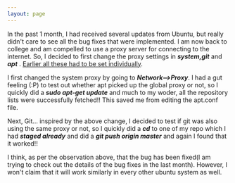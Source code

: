 ```yaml
---
layout: page
---
```



In the past 1 month, I had received several updates from Ubuntu, but really didn't care to see all the bug fixes that were implemented.
I am now back to college and am compelled to use a proxy server for connecting to the internet. So, I decided to first change the proxy settings in ***system,git*** and ***apt*** . <a href="http://light94.github.io/2014/12/18/disabling-proxy-on-ubuntu-1404/">Earlier all these had to be set individually</a>. 

I first changed the system proxy by going to ***Network-->Proxy***. I had a gut feeling (:P) to test out whether apt picked up the global proxy or not, so I quickly did a ***sudo apt-get update*** and much to my woder, all the repository lists were successfully fetched!! This saved me from editing the apt.conf file.

Next, Git... inspired by the above change, I decided to test if git was also using the same proxy or not, so I quickly did a ***cd*** to one of my repo which I had ***staged already*** and did a ***git push origin master*** and again I found that it worked!!

I think, as per the observation above, that the bug has been fixed(I am trying to check out the details of the bug fixes in the last month). However, I won't claim that it will work similarly in every other ubuntu system as well.
